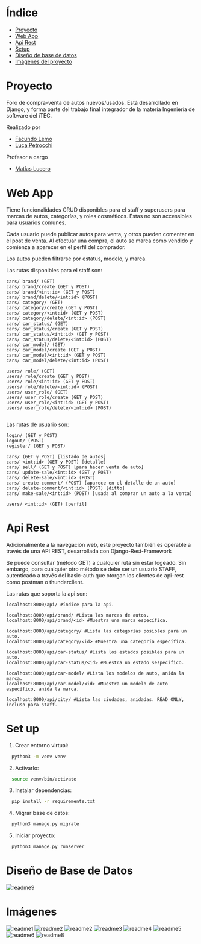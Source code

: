 # Índice
- [Proyecto](#proyecto)
- [Web App](#web-app)
- [Api Rest](#api-rest)
- [Setup](#set-up)
- [Diseño de base de datos](#diseño-de-base-de-datos)
- [Imágenes del proyecto](#imágenes)

# Proyecto
Foro de compra-venta de autos nuevos/usados. Está desarrollado en Django, y forma parte del trabajo final integrador de la materia Ingeniería de software del iTEC.

Realizado por
- [Facundo Lemo](https://github.com/FacuLemo)
- [Luca Petrocchi](https://github.com/lucapetrocchi)

Profesor a cargo
- [Matías Lucero](https://github.com/matiasjavierlucero/)


# Web App
Tiene funcionalidades CRUD disponibles para el staff y superusers para marcas de autos, categorías, y roles cosméticos. Estas no son accessibles para usuarios comunes.

Cada usuario puede publicar autos para venta, y otros pueden comentar en el post de venta. Al efectuar una compra, el auto se marca como vendido y comienza a aparecer en el perfil del comprador. 

Los autos pueden filtrarse por estatus, modelo, y marca.

Las rutas disponibles para el staff son:

```
cars/ brand/ (GET)
cars/ brand/create (GET y POST)
cars/ brand/<int:id> (GET y POST)
cars/ brand/delete/<int:id> (POST)
cars/ category/ (GET)
cars/ category/create (GET y POST)
cars/ category/<int:id> (GET y POST)
cars/ category/delete/<int:id> (POST)
cars/ car_status/ (GET)
cars/ car_status/create (GET y POST)
cars/ car_status/<int:id> (GET y POST)
cars/ car_status/delete/<int:id> (POST)
cars/ car_model/ (GET)
cars/ car_model/create (GET y POST)
cars/ car_model/<int:id> (GET y POST)
cars/ car_model/delete/<int:id> (POST)

users/ role/ (GET)
users/ role/create (GET y POST)
users/ role/<int:id> (GET y POST)
users/ role/delete/<int:id> (POST)
users/ user_role/ (GET)
users/ user_role/create (GET y POST)
users/ user_role/<int:id> (GET y POST)
users/ user_role/delete/<int:id> (POST)


```

Las rutas de usuario son:

```
login/ (GET y POST)
logout/ (POST)
register/ (GET y POST)

cars/ (GET y POST) [listado de autos]
cars/ <int:id> (GET y POST) [detalle]
cars/ sell/ (GET y POST) [para hacer venta de auto]
cars/ update-sale/<int:id> (GET y POST)
cars/ delete-sale/<int:id> (POST)
cars/ create-comment/ (POST) [aparece en el detalle de un auto]
cars/ delete-comment/<int:id> (POST) [ditto]
cars/ make-sale/<int:id> (POST) [usada al comprar un auto a la venta]

users/ <int:id> (GET) [perfil]

```

# Api Rest
Adicionalmente a la navegación web, este proyecto también es operable a través de una API REST, desarrollada con Django-Rest-Framework

Se puede consultar (método GET) a cualquier ruta sin estar logeado. Sin embargo, para cualquier otro método se debe ser un usuario STAFF, autenticado a través del basic-auth que otorgan los clientes de api-rest como postman o thunderclient.

Las rutas que soporta la api son:

```
localhost:8000/api/ #índice para la api.

localhost:8000/api/brand/ #Lista las marcas de autos.
localhost:8000/api/brand/<id> #Muestra una marca específica.

localhost:8000/api/category/ #Lista las categorías posibles para un auto.
localhost:8000/api/category/<id> #Muestra una categoría específica.

localhost:8000/api/car-status/ #Lista los estados posibles para un auto.
localhost:8000/api/car-status/<id> #Muestra un estado sespecífico.

localhost:8000/api/car-model/ #Lista los modelos de auto, anida la marca.
localhost:8000/api/car-model/<id> #Muestra un modelo de auto específico, anida la marca.

localhost:8000/api/city/ #Lista las ciudades, anidadas. READ ONLY, incluso para staff.
```


# Set up
1. Crear entorno virtual:
```bash
  python3 -m venv venv
```
2. Activarlo:
```bash
  source venv/bin/activate
```
3. Instalar dependencias:
```bash
  pip install -r requirements.txt
```
4. Migrar base de datos:
```bash
  python3 manage.py migrate
```
5. Iniciar proyecto:
```bash
  python3 manage.py runserver
```

# Diseño de Base de Datos

![readme9](/readme_images/readme9.png)

# Imágenes

![readme1](/readme_images/readme1.png)
![readme2](/readme_images/readme2.png)
![readme2](/readme_images/readme2.png)
![readme3](/readme_images/readme3.png)
![readme4](/readme_images/readme4.png)
![readme5](/readme_images/readme5.png)
![readme6](/readme_images/readme6.png)
![readme8](/readme_images/readme8.png)
